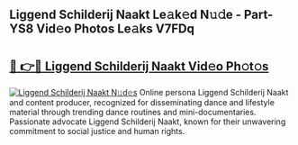 ## Liggend Schilderij Naakt Le𝚊k𝚎d N𝚞𝚍e - Part-YS8 Vid𝚎o Photos Le𝚊ks V7FDq

# <h2><a href="http://fba66v.evod.top/?m=Liggend+Schilderij+Naakt">🔗 👉🔴 Liggend Schilderij Naakt Vid𝚎o Ph𝚘t𝚘s</a></h2>

[![Liggend Schilderij Naakt N𝚞d𝚎s](https://i.imgur.com/8V9OHl7.gif)](http://fba66v.evod.top/?m=Liggend+Schilderij+Naakt)
Online persona Liggend Schilderij Naakt and content producer, recognized for disseminating dance and lifestyle material through trending dance routines and mini-documentaries. Passionate advocate Liggend Schilderij Naakt, known for their unwavering commitment to social justice and human rights. 
